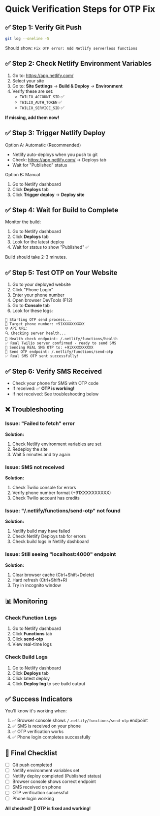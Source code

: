 # Quick Verification Steps for OTP Fix

## ✅ Step 1: Verify Git Push
```bash
git log --oneline -5
```
Should show: `Fix OTP error: Add Netlify serverless functions`

## ✅ Step 2: Check Netlify Environment Variables

1. Go to: https://app.netlify.com/
2. Select your site
3. Go to: **Site Settings** → **Build & Deploy** → **Environment**
4. Verify these are set:
   - `TWILIO_ACCOUNT_SID` ✅
   - `TWILIO_AUTH_TOKEN` ✅
   - `TWILIO_SERVICE_SID` ✅

**If missing, add them now!**

## ✅ Step 3: Trigger Netlify Deploy

Option A: Automatic (Recommended)
- Netlify auto-deploys when you push to git
- Check: https://app.netlify.com/ → Deploys tab
- Wait for "Published" status

Option B: Manual
1. Go to Netlify dashboard
2. Click **Deploys** tab
3. Click **Trigger deploy** → **Deploy site**

## ✅ Step 4: Wait for Build to Complete

Monitor the build:
1. Go to Netlify dashboard
2. Click **Deploys** tab
3. Look for the latest deploy
4. Wait for status to show "Published" ✅

Build should take 2-3 minutes.

## ✅ Step 5: Test OTP on Your Website

1. Go to your deployed website
2. Click "Phone Login"
3. Enter your phone number
4. Open browser DevTools (F12)
5. Go to **Console** tab
6. Look for these logs:

```
🚀 Starting OTP send process...
📱 Target phone number: +91XXXXXXXXXX
🌐 API URL: 
🔍 Checking server health...
📍 Health check endpoint: /.netlify/functions/health
✅ Real Twilio server confirmed - ready to send SMS
📱 Sending REAL SMS OTP to: +91XXXXXXXXXX
📍 Send OTP endpoint: /.netlify/functions/send-otp
✅ Real SMS OTP sent successfully!
```

## ✅ Step 6: Verify SMS Received

- Check your phone for SMS with OTP code
- If received: ✅ **OTP is working!**
- If not received: See troubleshooting below

## ❌ Troubleshooting

### Issue: "Failed to fetch" error
**Solution:**
1. Check Netlify environment variables are set
2. Redeploy the site
3. Wait 5 minutes and try again

### Issue: SMS not received
**Solution:**
1. Check Twilio console for errors
2. Verify phone number format (+91XXXXXXXXXX)
3. Check Twilio account has credits

### Issue: "/.netlify/functions/send-otp" not found
**Solution:**
1. Netlify build may have failed
2. Check Netlify Deploys tab for errors
3. Check build logs in Netlify dashboard

### Issue: Still seeing "localhost:4000" endpoint
**Solution:**
1. Clear browser cache (Ctrl+Shift+Delete)
2. Hard refresh (Ctrl+Shift+R)
3. Try in incognito window

## 📊 Monitoring

### Check Function Logs
1. Go to Netlify dashboard
2. Click **Functions** tab
3. Click **send-otp**
4. View real-time logs

### Check Build Logs
1. Go to Netlify dashboard
2. Click **Deploys** tab
3. Click latest deploy
4. Click **Deploy log** to see build output

## ✅ Success Indicators

You'll know it's working when:
1. ✅ Browser console shows `/.netlify/functions/send-otp` endpoint
2. ✅ SMS is received on your phone
3. ✅ OTP verification works
4. ✅ Phone login completes successfully

## 🎯 Final Checklist

- [ ] Git push completed
- [ ] Netlify environment variables set
- [ ] Netlify deploy completed (Published status)
- [ ] Browser console shows correct endpoint
- [ ] SMS received on phone
- [ ] OTP verification successful
- [ ] Phone login working

**All checked? 🎉 OTP is fixed and working!**
